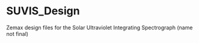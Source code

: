 # SUVIS_Design
Zemax design files for the Solar Ultraviolet Integrating Spectrograph (name not final)
